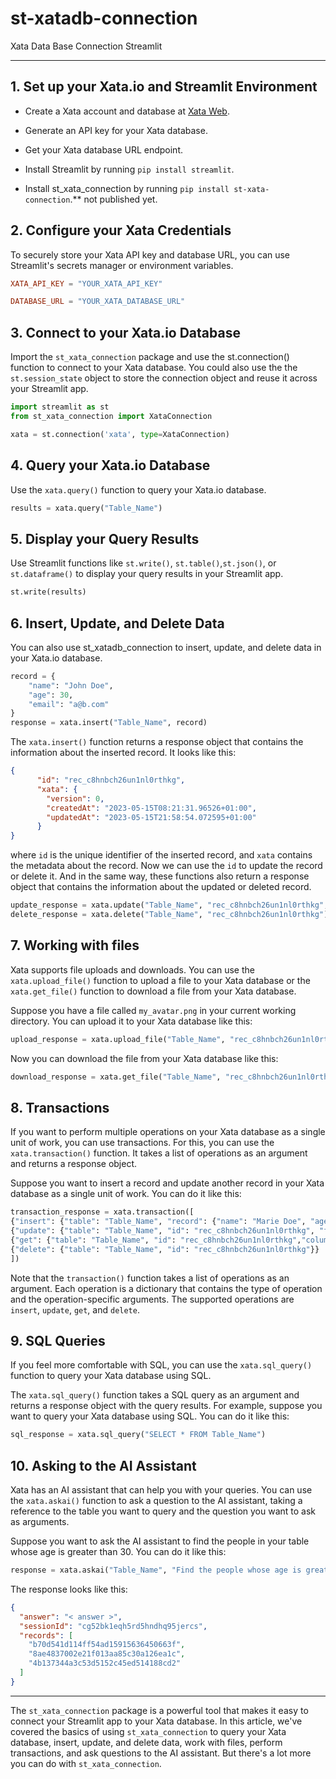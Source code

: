 
# st-xatadb-connection

Xata Data Base Connection Streamlit

---

## 1. Set up your Xata.io and Streamlit Environment

- Create a Xata account and database at [Xata Web](https://xata.io).

- Generate an API key for your Xata database.

- Get your Xata database URL endpoint.

- Install Streamlit by running `pip install streamlit`.

- Install st_xata_connection by running `pip install st-xata-connection`.** not published yet.

## 2. Configure your Xata Credentials

To securely store your Xata API key and database URL, you can use Streamlit's secrets manager or environment variables.

``` toml
XATA_API_KEY = "YOUR_XATA_API_KEY"

DATABASE_URL = "YOUR_XATA_DATABASE_URL"
```

## 3. Connect to your Xata.io Database

Import the `st_xata_connection` package and use the st.connection() function to connect to your Xata database.
You could also use the the `st.session_state` object to store the connection object and reuse it across your Streamlit app.

``` python
import streamlit as st
from st_xata_connection import XataConnection

xata = st.connection('xata', type=XataConnection)
```

## 4. Query your Xata.io Database

Use the `xata.query()` function to query your Xata.io database.

``` python
results = xata.query("Table_Name")
```

## 5. Display your Query Results

Use Streamlit functions like `st.write()`, `st.table()`,`st.json()`, or `st.dataframe()` to display your query results in your Streamlit app.

```python
st.write(results)
```

## 6. Insert, Update, and Delete Data

You can also use st_xatadb_connection to insert, update, and delete data in your Xata.io database.

``` python
record = {
    "name": "John Doe",
    "age": 30,
    "email": "a@b.com"
}
response = xata.insert("Table_Name", record)
```

The `xata.insert()` function returns a response object that contains the information about the inserted record.
It looks like this:

```json
{
      "id": "rec_c8hnbch26un1nl0rthkg",
      "xata": {
        "version": 0,
        "createdAt": "2023-05-15T08:21:31.96526+01:00",
        "updatedAt": "2023-05-15T21:58:54.072595+01:00"
      }
}
```

where `id` is the unique identifier of the inserted record, and `xata` contains the metadata about the record.
Now we can use the `id` to update the record or delete it. And in the same way, these functions also return a response object
that contains the information about the updated or deleted record.

```python
update_response = xata.update("Table_Name", "rec_c8hnbch26un1nl0rthkg", {"age": 31})
delete_response = xata.delete("Table_Name", "rec_c8hnbch26un1nl0rthkg")
```

## 7. Working with files

Xata supports file uploads and downloads. You can use the `xata.upload_file()` function to upload a file to your Xata database
or the `xata.get_file()` function to download a file from your Xata database.

Suppose you have a file called `my_avatar.png` in your current working directory. You can upload it to your Xata database like this:

```python
upload_response = xata.upload_file("Table_Name", "rec_c8hnbch26un1nl0rthkg", "column_name", "my_avatar_bas64_encoded")
```

Now you can download the file from your Xata database like this:

```python
download_response = xata.get_file("Table_Name", "rec_c8hnbch26un1nl0rthkg", "column_name")
```

## 8. Transactions

If you want to perform multiple operations on your Xata database as a single unit of work, you can use transactions.
For this, you can use the `xata.transaction()` function. It takes a list of operations as an argument and returns a response object.

Suppose you want to insert a record and update another record in your Xata database as a single unit of work.
You can do it like this:

```python
transaction_response = xata.transaction([
{"insert": {"table": "Table_Name", "record": {"name": "Marie Doe", "age": 21, "email": "marie@mail.com"}}}
{"update": {"table": "Table_Name", "id": "rec_c8hnbch26un1nl0rthkg", "fields": {"age": 31}}}
{"get": {"table": "Table_Name", "id": "rec_c8hnbch26un1nl0rthkg","columns": ["name", "age"]}}
{"delete": {"table": "Table_Name", "id": "rec_c8hnbch26un1nl0rthkg"}}
])
```

Note that the `transaction()` function takes a list of operations as an argument. Each operation is a dictionary that contains
the type of operation and the operation-specific arguments. The supported operations are `insert`, `update`, `get`, and `delete`.

## 9. SQL Queries

If you feel more comfortable with SQL, you can use the `xata.sql_query()` function to query your Xata database using SQL.

The `xata.sql_query()` function takes a SQL query as an argument and returns a response object with the query results.
For example, suppose you want to query your Xata database using SQL. You can do it like this:

```python
sql_response = xata.sql_query("SELECT * FROM Table_Name")
```

## 10. Asking to the AI Assistant

Xata has an AI assistant that can help you with your queries. You can use the `xata.askai()` function to ask a question to the AI assistant,
taking a reference to the table you want to query and the question you want to ask as arguments.

Suppose you want to ask the AI assistant to find the people in your table whose age is greater than 30. You can do it like this:

```python
response = xata.askai("Table_Name", "Find the people whose age is greater than 30")
```

The response looks like this:

```json
{
  "answer": "< answer >",
  "sessionId": "cg52bk1eqh5rd5hndhq95jercs",
  "records": [
    "b70d541d114ff54ad15915636450663f",
    "8ae4837002e21f013aa85c30a126ea1c",
    "4b137344a3c53d5152c45ed514188cd2"
  ]
}
```

---

The `st_xata_connection` package is a powerful tool that makes it easy to connect your Streamlit app to your Xata database.
In this article, we've covered the basics of using `st_xata_connection` to query your Xata database, insert, update, and delete data,
work with files, perform transactions, and ask questions to the AI assistant. But there's a lot more you can do with `st_xata_connection`.
